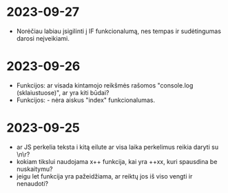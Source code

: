 # 2023-09-27
- Norėčiau labiau įsigilinti į IF funkcionalumą, nes tempas ir sudėtingumas darosi neįveikiami.


# 2023-09-26
- Funkcijos: ar visada kintamojo reikšmės rašomos "console.log (sklaiustuose)", ar yra kiti būdai?
- Funkcijos: - nėra aiskus "index" funkcionalumas. 
  

# 2023-09-25
- ar JS perkelia teksta i kitą eilute ar visa laika perkelimus reikia daryti su \n\r?
- kokiam tikslui naudojama x++ funkcija, kai yra ++xx, kuri spausdina be nuskaitymu?
- jeigu let funkcija yra pažeidžiama, ar reiktų jos iš viso vengti ir nenaudoti?
